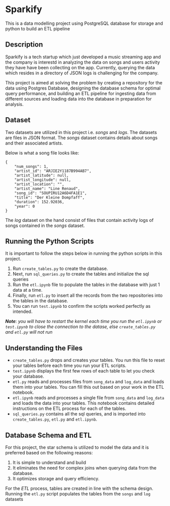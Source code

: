 # **Sparkify**
This is a data modelling project using PostgreSQL database for storage and python to build an ETL pipeline
## **Description**
Sparkify is a tech startup which just developed a music streaming app and the company is interestd in analyzing the data on songs and users activity they have have been collecting on the app. Currently, querying the data which resides in a directory of JSON logs is challenging for the company. 

This project is aimed at solving the problem by creating a repository for the data using Postgres Database, designing the database schema for optimal query performance, and building an ETL pipeline for ingesting data from different sources and loading data into the database in preparation for analysis.

## **Dataset**
Two datasets are utilized in this project i.e. *songs* and *logs*. The datasets are files in JSON format. The *songs* dataset contains details about songs and their associated artists. 

Below is what a song file looks like:
```
{
    "num_songs": 1, 
    "artist_id": "ARJIE2Y1187B994AB7", 
    "artist_latitude": null, 
    "artist_longitude": null, 
    "artist_location": "", 
    "artist_name": "Line Renaud", 
    "song_id": "SOUPIRU12A6D4FA1E1", 
    "title": "Der Kleine Dompfaff", 
    "duration": 152.92036, 
    "year": 0
}
```
The *log* dataset on the hand consist of files that contain activity logs of songs contained in the *songs* dataset.

## **Running the Python Scripts**
It is important to follow the steps below in running the python scripts in this project.

1. Run  ```create_tables.py``` to create the database.
2. Next, run ```sql_queries.py``` to create the tables and initialize the sql queries
3. Run the ```etl.ipynb``` file to populate the tables in the database with just 1 data at a time.
4. Finally, run ```etl.py``` to insert all the records from the two repositories into the tables in the database.
5. You can run ```test.ipynb``` to confirm the scripts worked perfectly as intended.

***Note***: *you will have to restart the kernel each time you run the ```etl.ipynb``` or  ```test.ipynb``` to close the connection to the datase, else ```create_tables.py``` and ```etl.py``` will not run*

## **Understanding the Files**

* ```create_tables.py``` drops and creates your tables. You run this file to reset your tables before each time you run your ETL scripts.
* ```test.ipynb``` displays the first few rows of each table to let you check your database.
* ```etl.py``` reads and processes files from ```song_data``` and ```log_data``` and loads them into your tables. You can fill this out based on your work in the ETL notebook.
* ```etl.ipynb``` reads and processes a single file from ```song_data``` and ```log_data``` and loads the data into your tables. This notebook contains detailed instructions on the ETL process for each of the tables.
* ```sql_queries.py``` contains all the sql queries, and is imported into ```create_tables.py```, ```etl.py``` and ```etl.ipynb```.

## **Database Schema and ETL**
For this project, the star schema is utilized to model the data and it is preferred based on the following reasons:

1. It is simple to understand and build
2. It eliminates the need for complex joins when querying data from the database.
3. It optimizes storage and query efficiency.

For the *ETL* process, tables are created in line with the schema design. Running the ```etl.py``` script populates the tables from the ```songs``` and ```log``` datasets

